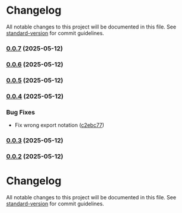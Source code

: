 # Changelog

All notable changes to this project will be documented in this file. See [standard-version](https://github.com/conventional-changelog/standard-version) for commit guidelines.

### [0.0.7](https://github.com/antify/default-template/compare/v0.0.6...v0.0.7) (2025-05-12)

### [0.0.6](https://github.com/antify/default-template/compare/v0.0.5...v0.0.6) (2025-05-12)

### [0.0.5](https://github.com/antify/default-template/compare/v0.0.4...v0.0.5) (2025-05-12)

### [0.0.4](https://github.com/antify/default-template/compare/v0.0.3...v0.0.4) (2025-05-12)


### Bug Fixes

* Fix wrong export notation ([c2ebc77](https://github.com/antify/default-template/commit/c2ebc77b8c8675132981e81cf8da036ddddcc43c))

### [0.0.3](https://github.com/antify/default-template/compare/v0.0.2...v0.0.3) (2025-05-12)

### [0.0.2](https://github.com/antify/default-template/compare/v0.0.1...v0.0.2) (2025-05-12)

# Changelog

All notable changes to this project will be documented in this file. See [standard-version](https://github.com/conventional-changelog/standard-version) for commit guidelines.

